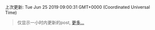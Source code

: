 
  
 上次更新: Tue Jun 25 2019 09:00:31 GMT+0000 (Coordinated Universal Time) 

 > 仅显示一小时内更新的post, [更多...](screenshots/)
  